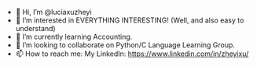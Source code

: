 - 👋 Hi, I’m @luciaxuzheyi
- 👀 I’m interested in EVERYTHING INTERESTING! (Well, and also easy to understand)
- 🌱 I’m currently learning Accounting.
- 💞️ I’m looking to collaborate on Python/C Language Learning Group.
- 📫 How to reach me:
      My LinkedIn: https://www.linkedin.com/in/zheyixu/

<!---
luciaxuzheyi/luciaxuzheyi is a ✨ special ✨ repository because its `README.md` (this file) appears on your GitHub profile.
You can click the Preview link to take a look at your changes.
--->
